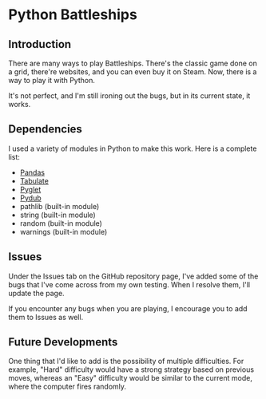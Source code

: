 # Python Battleships

## Introduction

There are many ways to play Battleships. There's the classic game done on a grid, there're websites, and you can even buy it on Steam. Now, there is a way to play it with Python.

It's not perfect, and I'm still ironing out the bugs, but in its current state, it works.


## Dependencies

I used a variety of modules in Python to make this work. Here is a complete list:

- [Pandas](https://pandas.pydata.org/)
- [Tabulate](https://pypi.org/project/tabulate/)
- [Pyglet](https://pypi.org/project/pyglet/)
- [Pydub](https://pypi.org/project/pydub/)
- pathlib (built-in module)
- string (built-in module)
- random (built-in module)
- warnings (built-in module)

## Issues

Under the Issues tab on the GitHub repository page, I've added some of the bugs that I've come across from my own testing. When I resolve them, I'll update the page.

If you encounter any bugs when you are playing, I encourage you to add them to Issues as well.

## Future Developments

One thing that I'd like to add is the possibility of multiple difficulties. For example, "Hard" difficulty would have a strong strategy based on previous moves, whereas an "Easy" difficulty would be similar to the current mode, where the computer fires randomly.
